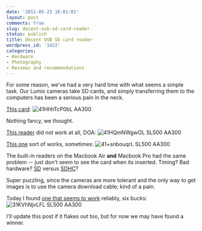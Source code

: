 ```yaml
---
date: '2011-05-23 16:01:01'
layout: post
comments: true
slug: decent-usb-sd-card-reader
status: publish
title: Decent USB SD card reader
wordpress_id: '1422'
categories:
- Hardware
- Photography
- Reviews and recommendations
---
```


For some reason, we've had a very hard time with what seems a simple task. Our Lumix cameras take SD cards, and simply transferring them to the computers has been a serious pain in the neck.

[This card](http://www.amazon.com/gp/product/B002WE4HE2):
![41HhhTcP0bL AA300](http://fnord.phfactor.net/wp-content/uploads/2011/05/41HhhTcP0bL._AA300_.jpg)

Nothing fancy, we thought.

[This reader](http://www.amazon.com/gp/product/B00153I81O) did not work at all, DOA:
![41HQmNWgwOL SL500 AA300](http://fnord.phfactor.net/wp-content/uploads/2011/05/41HQmNWgwOL._SL500_AA300_.jpg)

[This one](http://www.amazon.com/gp/product/B0028Y9BX8) sort of works, sometimes:
![41+snbouqrL SL500 AA300](http://fnord.phfactor.net/wp-content/uploads/2011/05/41+snbouqrL._SL500_AA300_.jpg)

The built-in readers on the Macbook Air **and** Macbook Pro had the same problem -- just don't seem to see the card when its inserted. Timing? Bad hardware? [SD](http://en.wikipedia.org/wiki/Secure_Digital) versus [SDHC](http://en.wikipedia.org/wiki/Secure_Digital#SDHC)?

Super puzzling, since the cameras are more tolerant and the only way to get images is to use the camera download cable; kind of a pain.

Today I found [one that seems to work](http://www.amazon.com/gp/product/B001NS828K) reliably, six bucks:
![31KVhNjvLFL SL500 AA300](http://fnord.phfactor.net/wp-content/uploads/2011/05/31KVhNjvLFL._SL500_AA300_.jpg)

I'll update this post if it flakes out too, but for now we may have found a winner.
